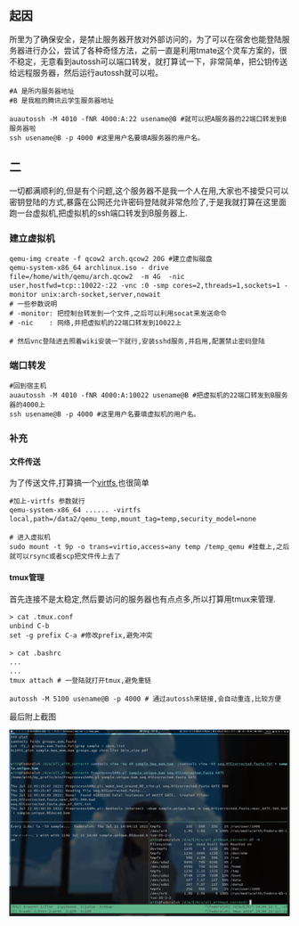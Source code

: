 
## 起因

所里为了确保安全，是禁止服务器开放对外部访问的，为了可以在宿舍也能登陆服务器进行办公，尝试了各种奇怪方法，之前一直是利用tmate这个灵车方案的，很不稳定，无意看到autossh可以端口转发，就打算试一下，非常简单，把公钥传送给远程服务器，然后运行autossh就可以啦。

```shell
#A 是所内服务器地址
#B 是我租的腾讯云学生服务器地址

auautossh -M 4010 -fNR 4000:A:22 usename@B #就可以把A服务器的22端口转发到B服务器啦
ssh usename@B -p 4000 #这里用户名要填A服务器的用户名。
```



## 二

一切都满顺利的,但是有个问题,这个服务器不是我一个人在用,大家也不接受只可以密钥登陆的方式,暴露在公网还允许密码登陆就非常危险了,于是我就打算在这里面跑一台虚拟机,把虚拟机的ssh端口转发到B服务器上.

### 建立虚拟机

```shell
qemu-img create -f qcow2 arch.qcow2 20G #建立虚拟磁盘
qemu-system-x86_64 archlinux.iso - drive file=/home/with/qemu/arch.qcow2  -m 4G  -nic user,hostfwd=tcp::10022-:22 -vnc :0 -smp cores=2,threads=1,sockets=1 -monitor unix:arch-socket,server,nowait 
# 一些参数说明
# -monitor: 把控制台转发到一个文件,之后可以利用socat来发送命令
# -nic    : 网络,并把虚拟机的22端口转发到10022上

# 然后vnc登陆进去照着wiki安装一下就行,安装sshd服务,并启用,配置禁止密码登陆
```

### 端口转发

```shell
#回到宿主机
auautossh -M 4010 -fNR 4000:A:10022 usename@B #把虚拟机的22端口转发到B服务器的4000上
ssh usename@B -p 4000 #这里用户名要填虚拟机的用户名。
```

### 补充

#### 文件传送
为了传送文件,打算搞一个[virtfs](https://wiki.qemu.org/Documentation/9psetup),也很简单

```shell
#加上-virtfs 参数就行
qemu-system-x86_64 ...... -virtfs local,path=/data2/qemu_temp,mount_tag=temp,security_model=none 

# 进入虚拟机
sudo mount -t 9p -o trans=virtio,access=any temp /temp_qemu #挂载上,之后就可以rsync或者scp把文件传上去了
```

#### tmux管理

首先连接不是太稳定,然后要访问的服务器也有点点多,所以打算用tmux来管理.

```shell
> cat .tmux.conf
unbind C-b 
set -g prefix C-a #修改prefix,避免冲突

> cat .bashrc
...
...
tmux attach # 一登陆就打开tmux,避免重链

autossh -M 5100 usename@B -p 4000 # 通过autossh来链接,会自动重连,比较方便
```

最后附上截图

![image-20220409124541099](/img/autossh/Screenshot_20220721_164330.png)